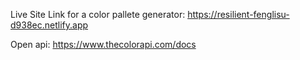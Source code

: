 Live Site Link for a color pallete generator: https://resilient-fenglisu-d938ec.netlify.app

Open api: https://www.thecolorapi.com/docs